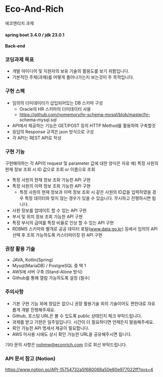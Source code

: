 # Eco-And-Rich
에코앤리치 과제

#### spring boot 3.4.0 / jdk 23.0.1

#### Back-end
### 코딩과제 목표
- 개발 아이디어 및 지원자의 보유 기술의 활용도를 보기 위함입니다.
- 기본적인 주제(과제)를 어떻게 풀어나가는지 보는것이 주 목적입니다.

### 구현 스팩
- 임의의 더미데이터가 삽입되어있는 DB 스키마 구성
  - Oracle의 HR 스키마의 더미데이터 사용
  - https://github.com/nomemory/hr-schema-mysql/blob/master/hr- schema-mysql.sql
- API에서 제공하는 기능은 GET/POST 등의 HTTP Method를 활용하여 구축할것
- 응답의 Response 규격은 json 방식으로 구성
- 각 API는 REST API로 작성

### 구현 기능
구현해야하는 각 API의 request 및 parameter 값에 대한 양식은 자유
예) 특정 사원의 현재 정보 조회 시 ID 값으로 조회 or 이름으로 조회

- 특정 사원의 현재 정보 조회 가능한 API 구현
- 특정 사원의 이력 정보 조회 가능한 API 구현
  - 특정 사원의 현재 정보과 이력 정보 조회 시 같은 사원의 ID값을 입력하였을 경우 특정 데이터와 맞지 않는 경우가 있을 수 있습니다. 무시하고 진행하시면 됩니다.
- 사원 정보를 업데이트 할 수 있는 API 구현
- 부서 및 위치 정보 조회 가능한 API 구현
- 특정 부서의 급여를 특정 비율로 인상 할 수 있는 API 구현
- RDBMS 스키마와 별개로 공공 데이터 포털(www.data.go.kr) 등에서 임의의 API 선택 후 조회 가능하도록 커스터마이징 된 API 구현

### 권장 활용 기술
- JAVA, Kotlin(Spring)
- Mysql(MariaDB) / PostgreSQL 중 택 1
- AWS에 서버 구축 (Stand-Alone 방식)
- Github를 통해 열람 가능하도록 설정 (필수)

### 주의사항
- 기본 구현 기능 외에 정답은 없으니 권장 활용기술 외의 기술이어도 편한대로 자유롭게 개발 진행해주세요.
- Github, 호스팅 URL은 볼 수 있도록 public 상태인지 체크 부탁드립니다.
- 과제를 받고 기한은 일주일입니다. 시간이 더 필요하다면 언제든지 말씀해주세요.
- 확인 가능한 API 명세서 제공이 필요합니다.
- AWS 미사용 시에도 상시 확인 가능한 URL을 공유해주시면 됩니다.

기타 문의 사항은 nohmw@econrich.com 으로 회신 부탁드립니다.

### API 문서 참고 (Notion)
https://www.notion.so/API-15754732a5f680068a50e60e977022ff?pvs=4